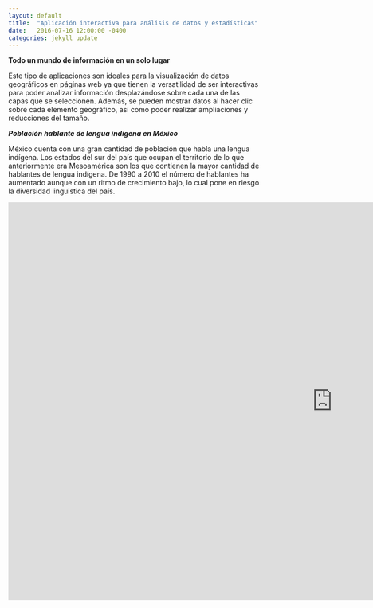 ```yaml
---
layout: default
title:  "Aplicación interactiva para análisis de datos y estadísticas"
date:   2016-07-16 12:00:00 -0400
categories: jekyll update
---
```


<strong>Todo un mundo de información en un solo lugar</strong>

Este tipo de aplicaciones son ideales para la visualización de datos geográficos en páginas web ya que tienen la versatilidad de ser interactivas para poder analizar información desplazándose sobre cada una de las capas que se seleccionen. Además, se pueden mostrar datos al hacer clic sobre cada elemento geográfico, así como poder realizar ampliaciones y reducciones del tamaño.

<strong><em>Población hablante de lengua indígena en México</em></strong>

México cuenta con una gran cantidad de población que habla una lengua indígena. Los estados del sur del país que ocupan el territorio de lo que anteriormente era Mesoamérica son los que contienen la mayor cantidad de hablantes de lengua indígena. De 1990 a 2010 el número de hablantes ha aumentado aunque con un ritmo de crecimiento bajo, lo cual pone en riesgo la diversidad linguistica del país. 

<iframe src="https://zenitmapas.github.io/maps/hablantes.html" style="border: none; width: 1300px; height: 800px"></iframe>




